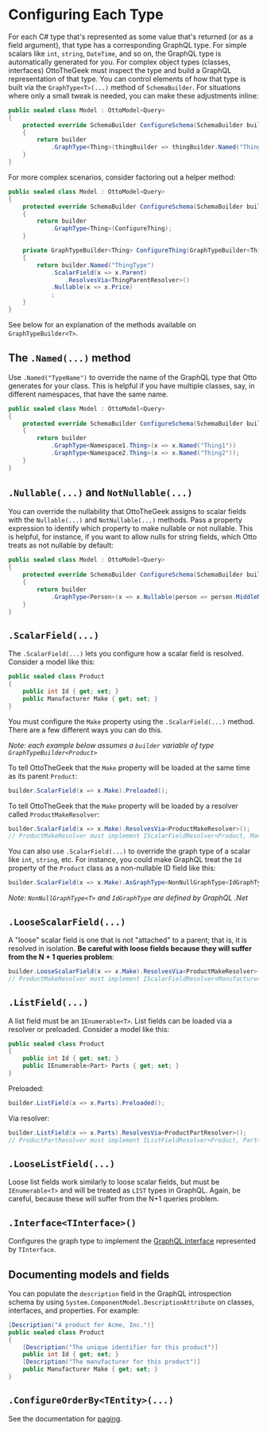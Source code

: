 # Configuring Each Type

For each C# type that's represented as some value that's returned (or as a field argument), that type has a corresponding GraphQL type. For simple scalars like `int`, `string`, `DateTime`, and so on, the GraphQL type is automatically generated for you. For complex object types (classes, interfaces) OttoTheGeek must inspect the type and build a GraphQL representation of that type. You can control elements of how that type is built via the `GraphType<T>(...)` method of `SchemaBuilder`. For situations where only a small tweak is needed, you can make these adjustments inline:

```csharp
public sealed class Model : OttoModel<Query>
{
    protected override SchemaBuilder ConfigureSchema(SchemaBuilder builder)
    {
        return builder
            .GraphType<Thing>(thingBuilder => thingBuilder.Named("ThingType"));
    }
}
```

For more complex scenarios, consider factoring out a helper method:

```csharp
public sealed class Model : OttoModel<Query>
{
    protected override SchemaBuilder ConfigureSchema(SchemaBuilder builder)
    {
        return builder
            .GraphType<Thing>(ConfigureThing);
    }

    private GraphTypeBuilder<Thing> ConfigureThing(GraphTypeBuilder<Thing> builder)
    {
        return builder.Named("ThingType")
            .ScalarField(x => x.Parent)
                .ResolvesVia<ThingParentResolver>()
            .Nullable(x => x.Price)
            ;
    }
}
```

See below for an explanation of the methods available on `GraphTypeBuilder<T>`.

## The `.Named(...)` method

Use `.Named("TypeName")` to override the name of the GraphQL type that Otto generates for your class. This is helpful if you have multiple classes, say, in different namespaces, that have the same name.


```csharp
public sealed class Model : OttoModel<Query>
{
    protected override SchemaBuilder ConfigureSchema(SchemaBuilder builder)
    {
        return builder
            .GraphType<Namespace1.Thing>(x => x.Named("Thing1"))
            .GraphType<Namespace2.Thing>(x => x.Named("Thing2"));
    }
}
```

## `.Nullable(...)` and `NotNullable(...)`

You can override the nullability that OttoTheGeek assigns to scalar fields with the `Nullable(...)` and `NotNullable(...)` methods. Pass a property expression to identify which property to make nullable or not nullable. This is helpful, for instance, if you want to allow nulls for string fields, which Otto treats as not nullable by default:

```csharp
public sealed class Model : OttoModel<Query>
{
    protected override SchemaBuilder ConfigureSchema(SchemaBuilder builder)
    {
        return builder
            .GraphType<Person>(x => x.Nullable(person => person.MiddleName));
    }
}
```

## `.ScalarField(...)`

The `.ScalarField(...)` lets you configure how a scalar field is resolved. Consider a model like this:
```csharp
public sealed class Product
{
    public int Id { get; set; }
    public Manufacturer Make { get; set; }
}
```

You must configure the `Make` property using the `.ScalarField(...)` method. There are a few different ways you can do this.

*Note: each example below assumes a `builder` variable of type `GraphTypeBuilder<Product>`*

To tell OttoTheGeek that the `Make` property will be loaded at the same time as its parent `Product`:

```csharp
builder.ScalarField(x => x.Make).Preloaded();
```

To tell OttoTheGeek that the `Make` property will be loaded by a resolver called `ProductMakeResolver`:

```csharp
builder.ScalarField(x => x.Make).ResolvesVia<ProductMakeResolver>();
// ProductMakeResolver must implement IScalarFieldResolver<Product, Manufacturer>
```


You can also use `.ScalarField(...)` to override the graph type of a scalar like `int`, `string`, etc. For instance, you could make GraphQL treat the `Id` property of the `Product` class as a non-nullable ID field like this:
```csharp
builder.ScalarField(x => x.Make).AsGraphType<NonNullGraphType<IdGraphType>>();
```
*Note: `NonNullGraphType<T>` and `IdGraphType` are defined by GraphQL .Net*

## `.LooseScalarField(...)`

A "loose" scalar field is one that is not "attached" to a parent; that is, it is resolved in isolation. **Be careful with loose fields because they will suffer from the N + 1 queries problem**:
```csharp
builder.LooseScalarField(x => x.Make).ResolvesVia<ProductMakeResolver>();
// ProductMakeResolver must implement IScalarFieldResolver<Manufacturer>
```

## `.ListField(...)`

A list field must be an `IEnumerable<T>`. List fields can be loaded via a resolver or preloaded. Consider a model like this:

```csharp
public sealed class Product
{
    public int Id { get; set; }
    public IEnumerable<Part> Parts { get; set; }
}
```

Preloaded:
```csharp
builder.ListField(x => x.Parts).Preloaded();
```
Via resolver:
```csharp
builder.ListField(x => x.Parts).ResolvesVia<ProductPartResolver>();
// ProductPartResolver must implement IListFieldResolver<Product, Part>
```
## `.LooseListField(...)`

Loose list fields work similarly to loose scalar fields, but must be `IEnumerable<T>` and will be treated as `LIST` types in GraphQL. Again, be careful, because these will suffer from the N+1 queries problem.

## `.Interface<TInterface>()`

Configures the graph type to implement the [GraphQL interface](https://graphql.org/learn/schema/#interfaces) represented by `TInterface`.

## Documenting models and fields

You can populate the `description` field in the GraphQL introspection schema by using `System.ComponentModel.DescriptionAttribute` on classes, interfaces, and properties. For example:


```csharp
[Description("A product for Acme, Inc.")]
public sealed class Product
{
    [Description("The unique identifier for this product")]
    public int Id { get; set; }
    [Description("The manufacturer for this product")]
    public Manufacturer Make { get; set; }
}
```

## `.ConfigureOrderBy<TEntity>(...)`

See the documentation for [paging](Paging.md).
